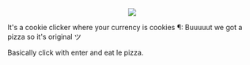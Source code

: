<div id="pizza_img" align="center">
    <img src="https://media1.giphy.com/media/l4FGGzDc4iDfgog2A/giphy.gif?cid=82a1493br1vsowdhoh55t1x5s2qbqwltoawmwo2wzi2wwlaa&rid=giphy.gif&ct=s" />
</div>

It's a cookie clicker where your currency is cookies ¶:
Buuuuut we got a pizza so it's original ツ

Basically click with enter and eat le pizza.
